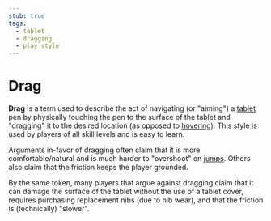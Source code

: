 ```yaml
---
stub: true
tags:
  - tablet
  - dragging
  - play style
---
```


# Drag

**Drag** is a term used to describe the act of navigating (or "aiming") a [tablet](/wiki/Glossary#tablet) pen by physically touching the pen to the surface of the tablet and "dragging" it to the desired location (as opposed to [hovering](/wiki/Play_style/Hover)). This style is used by players of all skill levels and is easy to learn.

Arguments in-favor of dragging often claim that it is more comfortable/natural and is much harder to "overshoot" on [jumps](/wiki/Beatmap/Pattern/Jump). Others also claim that the friction keeps the player grounded.

By the same token, many players that argue against dragging claim that it can damage the surface of the tablet without the use of a tablet cover, requires purchasing replacement nibs (due to nib wear), and that the friction is (technically) "slower".

